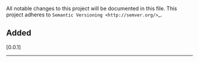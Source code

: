 All notable changes to this project will be documented in this file.
This project adheres to `Semantic Versioning <http://semver.org/>`_.

Added
-----
[0.0.1]
************
